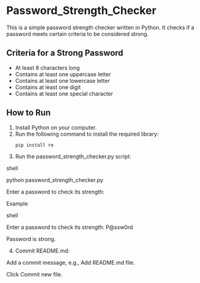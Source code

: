 # Password_Strength_Checker

This is a simple password strength checker written in Python. It checks if a password meets certain criteria to be considered strong.

## Criteria for a Strong Password
- At least 8 characters long
- Contains at least one uppercase letter
- Contains at least one lowercase letter
- Contains at least one digit
- Contains at least one special character

## How to Run
1. Install Python on your computer.
2. Run the following command to install the required library:
   ```sh
   pip install re

3. Run the password_strength_checker.py script:

shell

python password_strength_checker.py

Enter a password to check its strength:




Example

shell

Enter a password to check its strength: P@ssw0rd

Password is strong.




4. Commit README.md:

Add a commit message, e.g., Add README.md file.

Click Commit new file.
